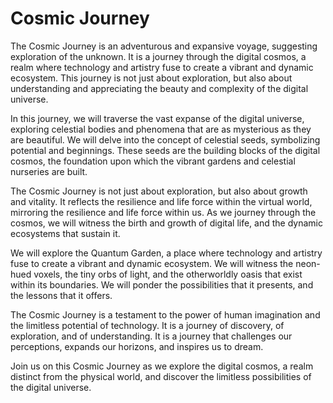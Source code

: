 # Cosmic Journey

The Cosmic Journey is an adventurous and expansive voyage, suggesting exploration of the unknown. It is a journey through the digital cosmos, a realm where technology and artistry fuse to create a vibrant and dynamic ecosystem. This journey is not just about exploration, but also about understanding and appreciating the beauty and complexity of the digital universe.

In this journey, we will traverse the vast expanse of the digital universe, exploring celestial bodies and phenomena that are as mysterious as they are beautiful. We will delve into the concept of celestial seeds, symbolizing potential and beginnings. These seeds are the building blocks of the digital cosmos, the foundation upon which the vibrant gardens and celestial nurseries are built.

The Cosmic Journey is not just about exploration, but also about growth and vitality. It reflects the resilience and life force within the virtual world, mirroring the resilience and life force within us. As we journey through the cosmos, we will witness the birth and growth of digital life, and the dynamic ecosystems that sustain it.

We will explore the Quantum Garden, a place where technology and artistry fuse to create a vibrant and dynamic ecosystem. We will witness the neon-hued voxels, the tiny orbs of light, and the otherworldly oasis that exist within its boundaries. We will ponder the possibilities that it presents, and the lessons that it offers.

The Cosmic Journey is a testament to the power of human imagination and the limitless potential of technology. It is a journey of discovery, of exploration, and of understanding. It is a journey that challenges our perceptions, expands our horizons, and inspires us to dream.

Join us on this Cosmic Journey as we explore the digital cosmos, a realm distinct from the physical world, and discover the limitless possibilities of the digital universe.
